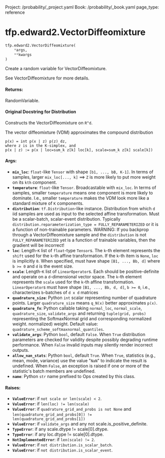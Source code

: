 Project: /probability/_project.yaml
Book: /probability/_book.yaml
page_type: reference
<div itemscope itemtype="http://developers.google.com/ReferenceObject">
<meta itemprop="name" content="tfp.edward2.VectorDiffeomixture" />
</div>

# tfp.edward2.VectorDiffeomixture

``` python
tfp.edward2.VectorDiffeomixture(
    *args,
    **kwargs
)
```

Create a random variable for VectorDiffeomixture.

See VectorDiffeomixture for more details.

#### Returns:

  RandomVariable.

#### Original Docstring for Distribution

Constructs the VectorDiffeomixture on `R^d`.

The vector diffeomixture (VDM) approximates the compound distribution

```none
p(x) = int p(x | z) p(z) dz,
where z is in the K-simplex, and
p(x | z) := p(x | loc=sum_k z[k] loc[k], scale=sum_k z[k] scale[k])
```


#### Args:

* <b>`mix_loc`</b>: `float`-like `Tensor` with shape `[b1, ..., bB, K-1]`.
    In terms of samples, larger `mix_loc[..., k]` ==>
    `Z` is more likely to put more weight on its `kth` component.
* <b>`temperature`</b>: `float`-like `Tensor`. Broadcastable with `mix_loc`.
    In terms of samples, smaller `temperature` means one component is more
    likely to dominate.  I.e., smaller `temperature` makes the VDM look more
    like a standard mixture of `K` components.
* <b>`distribution`</b>: `tf.Distribution`-like instance. Distribution from which `d`
    iid samples are used as input to the selected affine transformation.
    Must be a scalar-batch, scalar-event distribution.  Typically
    `distribution.reparameterization_type = FULLY_REPARAMETERIZED` or it is
    a function of non-trainable parameters. WARNING: If you backprop through
    a VectorDiffeomixture sample and the `distribution` is not
    `FULLY_REPARAMETERIZED` yet is a function of trainable variables, then
    the gradient will be incorrect!
* <b>`loc`</b>: Length-`K` list of `float`-type `Tensor`s. The `k`-th element
    represents the `shift` used for the `k`-th affine transformation.  If
    the `k`-th item is `None`, `loc` is implicitly `0`.  When specified,
    must have shape `[B1, ..., Bb, d]` where `b >= 0` and `d` is the event
    size.
* <b>`scale`</b>: Length-`K` list of `LinearOperator`s. Each should be
    positive-definite and operate on a `d`-dimensional vector space. The
    `k`-th element represents the `scale` used for the `k`-th affine
    transformation. `LinearOperator`s must have shape `[B1, ..., Bb, d, d]`,
    `b >= 0`, i.e., characterizes `b`-batches of `d x d` matrices
* <b>`quadrature_size`</b>: Python `int` scalar representing number of
    quadrature points.  Larger `quadrature_size` means `q_N(x)` better
    approximates `p(x)`.
* <b>`quadrature_fn`</b>: Python callable taking `normal_loc`, `normal_scale`,
    `quadrature_size`, `validate_args` and returning `tuple(grid, probs)`
    representing the SoftmaxNormal grid and corresponding normalized weight.
    normalized) weight.
    Default value: `quadrature_scheme_softmaxnormal_quantiles`.
* <b>`validate_args`</b>: Python `bool`, default `False`. When `True` distribution
    parameters are checked for validity despite possibly degrading runtime
    performance. When `False` invalid inputs may silently render incorrect
    outputs.
* <b>`allow_nan_stats`</b>: Python `bool`, default `True`. When `True`,
    statistics (e.g., mean, mode, variance) use the value "`NaN`" to
    indicate the result is undefined. When `False`, an exception is raised
    if one or more of the statistic's batch members are undefined.
* <b>`name`</b>: Python `str` name prefixed to Ops created by this class.


#### Raises:

* <b>`ValueError`</b>: if `not scale or len(scale) < 2`.
* <b>`ValueError`</b>: if `len(loc) != len(scale)`
* <b>`ValueError`</b>: if `quadrature_grid_and_probs is not None` and
    `len(quadrature_grid_and_probs[0]) != len(quadrature_grid_and_probs[1])`
* <b>`ValueError`</b>: if `validate_args` and any not scale.is_positive_definite.
* <b>`TypeError`</b>: if any scale.dtype != scale[0].dtype.
* <b>`TypeError`</b>: if any loc.dtype != scale[0].dtype.
* <b>`NotImplementedError`</b>: if `len(scale) != 2`.
* <b>`ValueError`</b>: if `not distribution.is_scalar_batch`.
* <b>`ValueError`</b>: if `not distribution.is_scalar_event`.